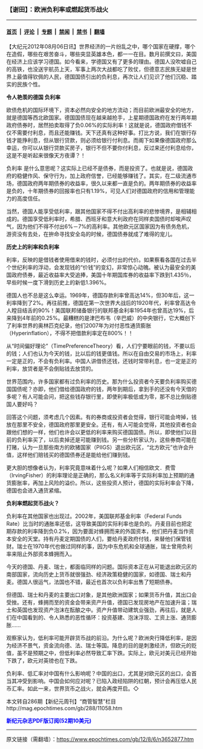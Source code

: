 ### 【谢田】：欧洲负利率或燃起货币战火

---

#### [首页](../../../..?n3652877) &nbsp;|&nbsp; [评论](../../../../../epoch-comment?n3652877) &nbsp;|&nbsp; [专题](../../../../../epoch-special?n3652877) &nbsp;|&nbsp; [禁闻](../../../../../epoch-news?n3652877) &nbsp;|&nbsp; [禁书](../../../../../books?n3652877) &nbsp;|&nbsp; [翻墙](https://github.com/gfw-breaker/nogfw/blob/master/README.md?n3652877)


<div class="post_content" id="artbody" itemprop="articleBody">
 <!-- article content begin -->
 <p>
  【大纪元2012年08月06日讯】世界经济的一片纷乱之中，哪个国家在硬撑，哪个在造假，哪些在艰苦奋斗，哪些突显英雄本色，都一一在目。数月前撰文曰，美国在经济上应该学习德国。如今看来，学德国又有了更多的理由。德国人没吹嘘自己的高铁，也没送宇航员上天，军事上两次大战都吃了败仗，但德意志民族无疑是世界上最值得钦佩的人民，德国国债引出的负利息，再次让人们见识了他们沉稳、踏实的民族个性。
 </p>
 <p>
  <b>
   令人艳羡的德国
   <ok href="https://www.epochtimes.com/gb/tag/%E8%B4%9F%E5%88%A9%E7%8E%87.html">
    负利率
   </ok>
  </b>
 </p>
 <p>
  欧债危机的国际环境下，资本必然向安全的地方流动；而目前欧洲最安全的地方，就是德国等西北欧国家。德国国债现在越来越抢手，上星期德国政府在发行两年期政府债券时，居然拍卖取得了负0.06%的实际利率！这就是说，德国政府借钱不仅不需要付利息，而且还能赚钱。天下还真有这种好事。打比方说，我们在银行存钱才能挣利息，但从银行贷款，则必须给银行付利息。而阁下如果像德国政府那么幸运，你可以从银行贷款买房子，银行不但不要你付利息，反过来还付利息给你，这是不是听起来很像天方夜谭？！
 </p>
 <p>
  <ok href="https://www.epochtimes.com/gb/tag/%E8%B4%9F%E5%88%A9%E7%8E%87.html">
   负利率
  </ok>
  是什么意思呢？这实际上已经不是债券，而是投资了。也就是说，德国政府的稳健作风、保守行为，加上政府信誉，已经能够赚钱了。其实，在二级流通市场，德国政府两年期债券的收益率，很久以来都一直是负的。两年期债券的收益率是负的，十年期债券的回报率也只有1.19%，可见人们对德国政府的信用和管理能力的高度信任。
 </p>
 <p>
  当然，德国人能享受低利率，跟其他国家不得不付出高利率的悲惨境界，是相辅相成的。德国享受低利率时，希腊、西班牙和意大利政府在同样卖国债时却唉声叹气，因为他们不得不付出6%－7%的高利率。其他欧元区国家因为有债务危机，游资没有去处，在拚命寻找安全岛的时候，德国债券就成了难得的宠儿。
 </p>
 <p>
  <b>
   历史上的利率和负利率
  </b>
 </p>
 <p>
  利率，反映的是借钱者使用借来的钱时，必须付出的代价。如果察看各国在过去半个世纪利率的浮动，会发现钱的“价钱”的变幻，非常惊心动魄。被认为最安全的美国政府债券，最近收益率大受追捧，美国十年期国库券的收益率下跌到1.435％，早些时候一度下滑到历史上的新低1.396%。
 </p>
 <p>
  德国人也不总是这么幸运。1969年，德国存款利率曾高达14%，但30年后，这一利率降到了2%。再往前推，德国在第一次世界大战后的1920年代，利率曾高达令人瞠目结舌的90%！美国联邦储备银行的联邦基金利率1954年也曾高达19%，后来降到4年前的0.25%。最糟糕的是津巴布韦（辛巴威）的中央银行，它大概创下了利率世界的奥林匹克纪录，他们2007年为对付恶性通货膨胀（Hyperinflation），不得不把借款利率定在800%！！
 </p>
 <p>
  从“时间偏好理论”（TimePreferenceTheory）看，人们宁要眼前的钱，不要以后的钱；人们也认为今天的钱，比以后的钱更值钱。所以在自由交易的市场上，利率一定是正的，不会有负利率。中国人讲借债还钱，还钱时常带利息，也一定是正的利率，放贷者是不会倒贴钱去放贷的。
 </p>
 <p>
  世界范围内，许多国家都有过负利率的历史。那为什么投资者今天要负利率购买德国国债呢？亦即，他们借给德国政府的钱，两年到期后，拿到手的还没有今天借的多呢？有人可能会问，把这些钱存银行里，即使利率极低或为零，那不总比倒贴德国人要好吗？
 </p>
 <p>
  回答这个问题，须考虑几个因素。有的券商或投资者会觉得，银行可能会垮掉，钱放在那里不安全，德国政府那里更安全。还有，有人可能会觉得，其他投资者也会跟他们想的一样，他们也许会以更低的利率来购买德国国债。所以，即使他们以目前的负利率买了，以后卖掉还是可能赚到钱。另一些分析家认为，这些券商可能在打赌，认为一旦那些南方的欧猪国家（PIIGS）退出欧元区，“北方欧元”也许会升值，这样他们赔钱买的德国债券还是能给他们赚到钱。
 </p>
 <p>
  更大胆的想像者认为，利率究竟意味着什么呢？如果人们相信欧文．费雪（IrvingFisher）的利率理论是正确的，那么名义利率等于实际利率加上预期的通货膨胀率，再加上风险的溢价。所以，这些投资人预计，德国的实际利率会下降，德国也会进入通货紧缩。
 </p>
 <p>
  <b>
   负利率燃起货币战火？
  </b>
 </p>
 <p>
  负利率在其他国家也出现过。2002年，美国联邦基金利率（Federal Funds Rate）比当时的通胀率还低，这导致美国的实际利率也是负的。丹麦目前也把定期存款的利率降到负0.2%，因为要面对蜂拥而来的外国资本，他们把丹麦当作资本安全的天堂。持有丹麦定期国债的人们，要给丹麦政府付钱，来替他们保管钱财。瑞士在1970年代也做过同样的事，因为中东危机和全球通胀，瑞士曾用负利率来阻止外部资本蜂拥而入。
 </p>
 <p>
  今天的德国、丹麦、瑞士，都面临同样的问题。国际资本正在从可能退出欧元区的南部国家，流向历史上货币就很强劲、经济政策稳健的国家，如德国、瑞士和丹麦。德国人很运气，法国也不错，最近也首次以负利率出售了短期债券。
 </p>
 <p>
  但德国、瑞士和丹麦的主要出口对象，是其他欧洲国家；如果货币升值，其出口会受挫。还有，蜂拥而至的资金会带来资产升值，德国已发现房地产在加速升温；瑞士和英国也发现资产泡沫在酝酿之中。资产升值带动建筑业强劲，再往后，就是人们在中国看到的、令人熟悉的恶性循环：投资基建、泡沫浮现、工资上涨、通货膨胀……
 </p>
 <p>
  观察家认为，低利率可能开辟货币战的前沿。为什么呢？欧洲央行降低利率，是因为经济不景气，资金流向德、法、瑞士等国。降息的目的是刺激经济，但欧元的贬值，虽不是预期之中，但低利率必然导致汇率下跌。实际上，欧元对美元已经开始下跌了，欧元对英镑也在下跌。
 </p>
 <p>
  负利率、低汇率对中国有什么影响呢？中国的出口，尤其是对欧元区的出口，会首当其冲受到影响。中国会如何应对呢？已陷入政经陷阱的红朝，预计会再压低人民币汇率。如此一来，世界货币之战火，就会再度开启。◇
 </p>
 <p>
  本文转自286期【新纪元周刊】“商管智慧”栏目
  <br/>
  <ok href=" http://mag.epochtimes.com/gb/288/11058.htm " target="_blank">
   http://mag.epochtimes.com/gb/288/11058.htm
  </ok>
 </p>
 <p>
  <ok href="http://mag.epochtimes.com/pdfmag/home.html">
   <font color="blue">
    <b>
     新纪元杂志PDF版订阅(52期10美元)
    </b>
   </font>
  </ok>
 </p>
 <p>
  <!-- article content end -->
  <div id="below_article_ad">
  </div>
 </p>
</div>


---

原文链接（需翻墙）：https://www.epochtimes.com/gb/12/8/6/n3652877.htm